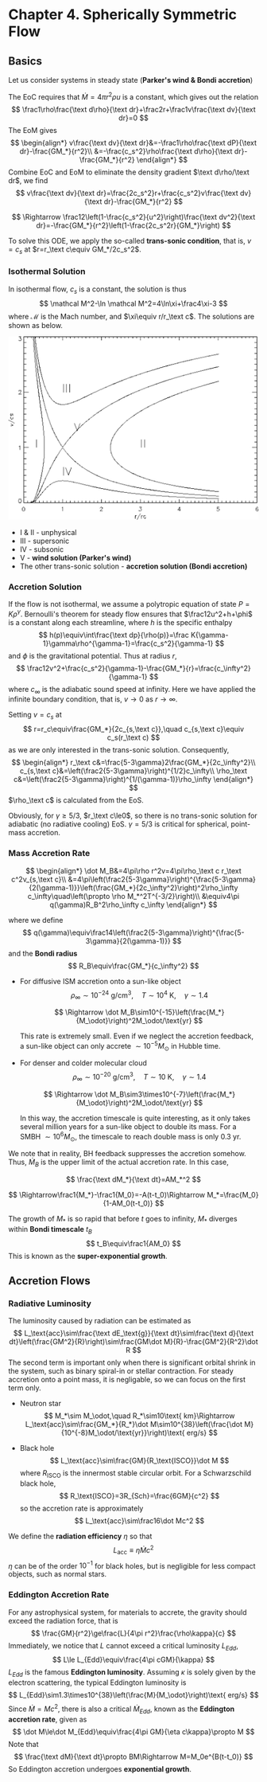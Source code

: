 # Chapter 4. Spherically Symmetric Flow

## Basics

Let us consider systems in steady state (**Parker's wind & Bondi accretion**)

The EoC requires that $\dot M=4\pi r^2\rho u$ is a constant, which gives out the relation
$$
\frac1\rho\frac{\text d\rho}{\text dr}+\frac2r+\frac1v\frac{\text dv}{\text dr}=0
$$
The EoM gives
$$
\begin{align*}
v\frac{\text dv}{\text dr}&=-\frac1\rho\frac{\text dP}{\text dr}-\frac{GM_*}{r^2}\\
&=-\frac{c_s^2}\rho\frac{\text d\rho}{\text dr}-\frac{GM_*}{r^2}
\end{align*}
$$
Combine EoC and EoM to eliminate the density gradient $\text d\rho/\text dr$, we find
$$
v\frac{\text dv}{\text dr}=\frac{2c_s^2}r+\frac{c_s^2}v\frac{\text dv}{\text dr}-\frac{GM_*}{r^2}
$$

$$
\Rightarrow \frac12\left(1-\frac{c_s^2}{u^2}\right)\frac{\text dv^2}{\text dr}=-\frac{GM_*}{r^2}\left(1-\frac{2c_s^2r}{GM_*}\right)
$$

To solve this ODE, we apply the so-called **trans-sonic condition**, that is, $v=c_s$ at $r=r_\text c\equiv GM_*/2c_s^2$.

### Isothermal Solution

In isothermal flow, $c_s$ is a constant, the solution is thus
$$
\mathcal M^2-\ln \mathcal M^2=4\ln\xi+\frac4\xi-3
$$
where $\mathcal M$ is the Mach number, and $\xi\equiv r/r_\text c$. The solutions are shown as below.

![](./4_1.gif)

- I & II - unphysical
- III - supersonic
- IV - subsonic
- V - **wind solution (Parker's wind)**
- The other trans-sonic solution - **accretion solution (Bondi accretion)**



### Accretion Solution

If the flow is not isothermal, we assume a polytropic equation of state $P=K\rho^\gamma$. Bernoulli's theorem for steady flow ensures that $\frac12u^2+h+\phi$ is a constant along each streamline, where $h$ is the specific enthalpy
$$
h(p)\equiv\int\frac{\text dp}{\rho(p)}=\frac K{\gamma-1}\gamma\rho^{\gamma-1}=\frac{c_s^2}{\gamma-1}
$$
and $\phi$ is the gravitational potential. Thus at radius $r$,
$$
\frac12v^2+\frac{c_s^2}{\gamma-1}-\frac{GM_*}{r}=\frac{c_\infty^2}{\gamma-1}
$$
where $c_\infty$ is the adiabatic sound speed at infinity. Here we have applied the infinite boundary condition, that is, $v\to0$ as $r\to\infty$.

Setting $v=c_s$ at
$$
r=r_c\equiv\frac{GM_*}{2c_{s,\text c}},\quad c_{s,\text c}\equiv c_s(r_\text c)
$$
as we are only interested in the trans-sonic solution. Consequently,
$$
\begin{align*}
r_\text c&=\frac{5-3\gamma}2\frac{GM_*}{2c_\infty^2}\\
c_{s,\text c}&=\left(\frac2{5-3\gamma}\right)^{1/2}c_\infty\\
\rho_\text c&=\left(\frac2{5-3\gamma}\right)^{1/(\gamma-1)}\rho_\infty
\end{align*}
$$
$\rho_\text c$ is calculated from the EoS.

Obviously, for $\gamma\ge5/3$, $r_\text c\le0$, so there is no trans-sonic solution for adiabatic (no radiative cooling) EoS. $\gamma=5/3$ is critical for spherical, point-mass accretion.



### Mass Accretion Rate

$$
\begin{align*}
\dot M_B&=4\pi\rho r^2v=4\pi\rho_\text c r_\text c^2v_{s,\text c}\\
&=4\pi\left(\frac2{5-3\gamma}\right)^{\frac{5-3\gamma}{2(\gamma-1)}}\left(\frac{GM_*}{2c_\infty^2}\right)^2\rho_\infty c_\infty\quad\left(\propto \rho M_*^2T^{-3/2}\right)\\
&\equiv4\pi q(\gamma)R_B^2\rho_\infty c_\infty
\end{align*}
$$

where we define
$$
q(\gamma)\equiv\frac14\left(\frac2{5-3\gamma}\right)^{\frac{5-3\gamma}{2(\gamma-1)}}
$$
and the **Bondi radius**
$$
R_B\equiv\frac{GM_*}{c_\infty^2}
$$

- For diffusive ISM accretion onto a sun-like object
  $$
  \rho_\infty\sim10^{-24}\text{ g/cm}^3,\quad T\sim10^4\text{ K},\quad \gamma\sim1.4
  $$

  $$
  \Rightarrow \dot M_B\sim10^{-15}\left(\frac{M_*}{M_\odot}\right)^2M_\odot/\text{yr}
  $$

  This rate is extremely small. Even if we neglect the accretion feedback, a sun-like object can only accrete $\sim10^{-5}M_\odot$ in Hubble time.

- For denser and colder molecular cloud
  $$
  \rho_\infty\sim10^{-20}\text{ g/cm}^3,\quad T\sim10\text{ K},\quad \gamma\sim1.4
  $$

  $$
  \Rightarrow \dot M_B\sim3\times10^{-7}\left(\frac{M_*}{M_\odot}\right)^2M_\odot/\text{yr}
  $$

  In this way, the accretion timescale is quite interesting, as it only takes several million years for a sun-like object to double its mass. For a SMBH $\sim10^6M_\odot$, the timescale to reach double mass is only 0.3 yr.

We note that in reality, BH feedback suppresses the accretion somehow. Thus, $\dot M_B$ is the upper limit of the actual accretion rate. In this case,

$$
\frac{\text dM_*}{\text dt}=AM_*^2
$$

$$
\Rightarrow\frac1{M_*}-\frac1{M_0}=-A(t-t_0)\Rightarrow M_*=\frac{M_0}{1-AM_0(t-t_0)}
$$

The growth of $M_*$ is so rapid that before $t$ goes to infinity, $M_*$ diverges within **Bondi timescale** $t_B$
$$
t_B\equiv\frac1{AM_0}
$$
This is known as the **super-exponential growth**.



## Accretion Flows

### Radiative Luminosity

The luminosity caused by radiation can be estimated as
$$
L_\text{acc}\sim\frac{\text dE_\text{g}}{\text dt}\sim\frac{\text d}{\text dt}\left(\frac{GM^2}{R}\right)\sim\frac{GM\dot M}{R}-\frac{GM^2}{R^2}\dot R
$$
The second term is important only when there is significant orbital shrink in the system, such as binary spiral-in or stellar contraction. For steady accretion onto a point mass, it is negligable, so we can focus on the first term only.

- Neutron star
  $$
  M_*\sim M_\odot,\quad R_*\sim10\text{ km}\Rightarrow L_\text{acc}\sim\frac{GM_*}{R_*}\dot M\sim10^{38}\left(\frac{\dot M}{10^{-8}M_\odot/\text{yr}}\right)\text{ erg/s}
  $$

- Black hole
  $$
  L_\text{acc}\sim\frac{GM}{R_\text{ISCO}}\dot M
  $$
  where $R_\text{ISCO}$ is the innermost stable circular orbit. For a Schwarzschild black hole,
  $$
  R_\text{ISCO}=3R_{Sch}=\frac{6GM}{c^2}
  $$
  so the accretion rate is approximately
  $$
  L_\text{acc}\sim\frac16\dot Mc^2
  $$

We define the **radiation efficiency** $\eta$ so that
$$
L_\text{acc}\equiv\eta\dot Mc^2
$$
$\eta$ can be of the order $10^{-1}$ for black holes, but is negligible for less compact objects, such as normal stars.



### Eddington Accretion Rate

For any astrophysical system, for materials to accrete, the gravity should exceed the radiation force, that is
$$
\frac{GM}{r^2}\ge\frac{L}{4\pi r^2}\frac{\rho\kappa}{c}
$$
Immediately, we notice that $L$ cannot exceed a critical luminosity $L_{Edd}$,
$$
L\le L_{Edd}\equiv\frac{4\pi cGM}{\kappa}
$$
$L_{Edd}$ is the famous **Eddington luminosity**. Assuming $\kappa$ is solely given by the electron scattering, the typical Eddington luminosity is
$$
L_{Edd}\sim1.3\times10^{38}\left(\frac{M}{M_\odot}\right)\text{ erg/s}
$$
Since $\dot M=Mc^2$, there is also a critical $\dot M_{Edd}$, known as the **Eddington accretion rate**, given as
$$
\dot M\le\dot M_{Edd}\equiv\frac{4\pi GM}{\eta c\kappa}\propto M
$$
Note that
$$
\frac{\text dM}{\text dt}\propto BM\Rightarrow M=M_0e^{B(t-t_0)}
$$
So Eddington accretion undergoes **exponential growth**.

